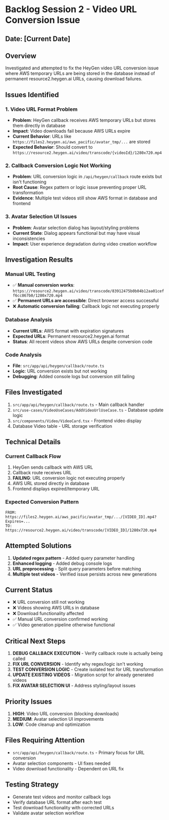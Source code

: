 # Backlog Session 2 - Video URL Conversion Issue

## Date: [Current Date]

## Overview
Investigated and attempted to fix the HeyGen video URL conversion issue where AWS temporary URLs are being stored in the database instead of permanent resource2.heygen.ai URLs, causing download failures.

## Issues Identified

### 1. Video URL Format Problem
- **Problem**: HeyGen callback receives AWS temporary URLs but stores them directly in database
- **Impact**: Video downloads fail because AWS URLs expire
- **Current Behavior**: URLs like `https://files2.heygen.ai/aws_pacific/avatar_tmp/...` are stored
- **Expected Behavior**: Should convert to `https://resource2.heygen.ai/video/transcode/{videoId}/1280x720.mp4`

### 2. Callback Conversion Logic Not Working
- **Problem**: URL conversion logic in `/api/heygen/callback` route exists but isn't functioning
- **Root Cause**: Regex pattern or logic issue preventing proper URL transformation
- **Evidence**: Multiple test videos still show AWS format in database and frontend

### 3. Avatar Selection UI Issues
- **Problem**: Avatar selection dialog has layout/styling problems
- **Current State**: Dialog appears functional but may have visual inconsistencies
- **Impact**: User experience degradation during video creation workflow

## Investigation Results

### Manual URL Testing
- ✅ **Manual conversion works**: `https://resource2.heygen.ai/video/transcode/83912475b0b04b12aa01ceff6cc867b0/1280x720.mp4`
- ✅ **Permanent URLs are accessible**: Direct browser access successful
- ❌ **Automatic conversion failing**: Callback logic not executing properly

### Database Analysis
- **Current URLs**: AWS format with expiration signatures
- **Expected URLs**: Permanent resource2.heygen.ai format
- **Status**: All recent videos show AWS URLs despite conversion code

### Code Analysis
- **File**: `src/app/api/heygen/callback/route.ts`
- **Logic**: URL conversion exists but not working
- **Debugging**: Added console logs but conversion still failing

## Files Investigated
1. `src/app/api/heygen/callback/route.ts` - Main callback handler
2. `src/use-cases/VideoUseCases/AddVideoUrlUseCase.ts` - Database update logic
3. `src/components/Video/VideoCard.tsx` - Frontend video display
4. Database Video table - URL storage verification

## Technical Details

### Current Callback Flow
1. HeyGen sends callback with AWS URL
2. Callback route receives URL
3. **FAILING**: URL conversion logic not executing properly
4. AWS URL stored directly in database
5. Frontend displays expired/temporary URL

### Expected Conversion Pattern
```
FROM: https://files2.heygen.ai/aws_pacific/avatar_tmp/.../[VIDEO_ID].mp4?Expires=...
TO:   https://resource2.heygen.ai/video/transcode/[VIDEO_ID]/1280x720.mp4
```

## Attempted Solutions
1. **Updated regex pattern** - Added query parameter handling
2. **Enhanced logging** - Added debug console logs
3. **URL preprocessing** - Split query parameters before matching
4. **Multiple test videos** - Verified issue persists across new generations

## Current Status
- ❌ URL conversion still not working
- ❌ Videos showing AWS URLs in database
- ❌ Download functionality affected
- ✅ Manual URL conversion confirmed working
- ✅ Video generation pipeline otherwise functional

## Critical Next Steps
1. **DEBUG CALLBACK EXECUTION** - Verify callback route is actually being called
2. **FIX URL CONVERSION** - Identify why regex/logic isn't working
3. **TEST CONVERSION LOGIC** - Create isolated test for URL transformation
4. **UPDATE EXISTING VIDEOS** - Migration script for already generated videos
5. **FIX AVATAR SELECTION UI** - Address styling/layout issues

## Priority Issues
1. **HIGH**: Video URL conversion (blocking downloads)
2. **MEDIUM**: Avatar selection UI improvements
3. **LOW**: Code cleanup and optimization

## Files Requiring Attention
- `src/app/api/heygen/callback/route.ts` - Primary focus for URL conversion
- Avatar selection components - UI fixes needed
- Video download functionality - Dependent on URL fix

## Testing Strategy
- Generate test videos and monitor callback logs
- Verify database URL format after each test
- Test download functionality with corrected URLs
- Validate avatar selection workflow